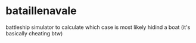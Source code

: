 # bataillenavale
battleship simulator to calculate which case is most likely hidind a boat (it's basically cheating btw)
